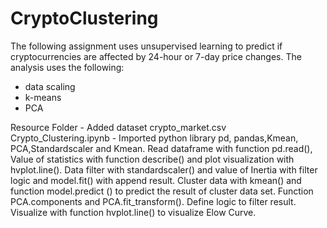 # CryptoClustering

The following assignment uses unsupervised learning to predict if cryptocurrencies are affected by 24-hour or 7-day price changes. The analysis uses the following:
- data scaling
- k-means
- PCA

Resource Folder - Added dataset crypto_market.csv Crypto_Clustering.ipynb - Imported python library pd, pandas,Kmean, PCA,Standardscaler and Kmean. Read dataframe with function pd.read(), Value of statistics with function describe() and plot visualization with hvplot.line(). Data filter with standardscaler() and value of Inertia with filter logic and model.fit() with append result. Cluster data with kmean() and function model.predict () to predict the result of cluster data set. Function PCA.components and PCA.fit_transform(). Define logic to filter result. Visualize with function hvplot.line() to visualize Elow Curve.
